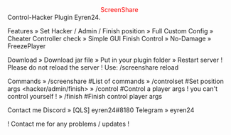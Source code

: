 
<center style="color: #ff0000">ScreenShare</center>
Control-Hacker Plugin Eyren24.

Features
» Set Hacker / Admin / Finish position
 » Full Custom Config
 » Cheater Controller check
 » Simple GUI Finish Control
 » No-Damage
 » FreezePlayer

Download
» Download jar file
 » Put in your plugin folder
 » Restart server
! Please do not reload the server ! Use: /screenshare reload

Commands
  » /screenshare  #List of commands
  » /controlset  #Set position args <hacker/admin/finish>
  » /control  #Control a player args <playerName> ! you can't control yourself !
  » /finish  #Finish control player args <playerName>


Contact me
  Discord » [QLS] eyren24#8180
  Telegram » eyren24

! Contact me for any problems / updates !

